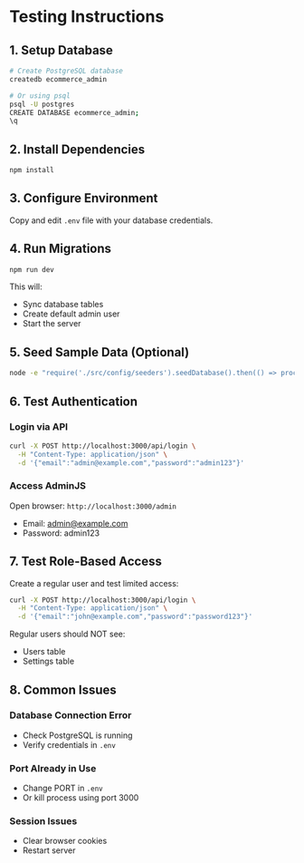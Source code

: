 # Testing Instructions

## 1. Setup Database
```bash
# Create PostgreSQL database
createdb ecommerce_admin

# Or using psql
psql -U postgres
CREATE DATABASE ecommerce_admin;
\q
```

## 2. Install Dependencies
```bash
npm install
```

## 3. Configure Environment

Copy and edit `.env` file with your database credentials.

## 4. Run Migrations
```bash
npm run dev
```

This will:
- Sync database tables
- Create default admin user
- Start the server

## 5. Seed Sample Data (Optional)
```bash
node -e "require('./src/config/seeders').seedDatabase().then(() => process.exit())"
```

## 6. Test Authentication

### Login via API
```bash
curl -X POST http://localhost:3000/api/login \
  -H "Content-Type: application/json" \
  -d '{"email":"admin@example.com","password":"admin123"}'
```

### Access AdminJS
Open browser: `http://localhost:3000/admin`
- Email: admin@example.com
- Password: admin123

## 7. Test Role-Based Access

Create a regular user and test limited access:
```bash
curl -X POST http://localhost:3000/api/login \
  -H "Content-Type: application/json" \
  -d '{"email":"john@example.com","password":"password123"}'
```

Regular users should NOT see:
- Users table
- Settings table

## 8. Common Issues

### Database Connection Error
- Check PostgreSQL is running
- Verify credentials in `.env`

### Port Already in Use
- Change PORT in `.env`
- Or kill process using port 3000

### Session Issues
- Clear browser cookies
- Restart server